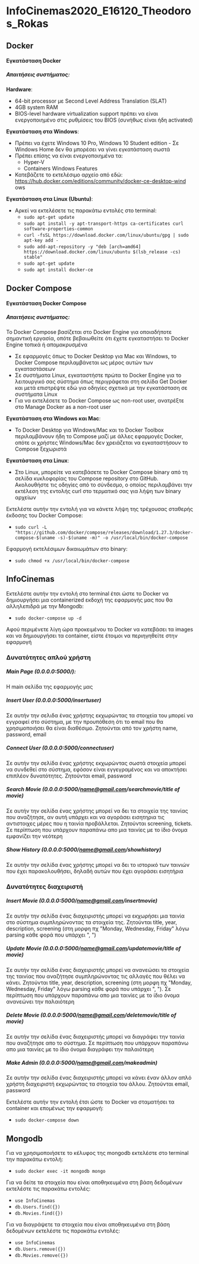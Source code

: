 # InfoCinemas2020_E16120_Theodoros_Rokas

## Docker 

#### Εγκατάσταση Docker 
##### Απαιτήσεις συστήματος: 
__Hardware__:
* 64-bit processor με Second Level Address Translation (SLAT)
* 4GB system RAM
* BIOS-level hardware virtualization support πρέπει να είναι ενεργοποιημένο στις ρυθμίσεις του BIOS (συνήθως είναι ήδη activated)

__Εγκατάσταση στα Windows__: 
* Πρέπει να έχετε Windows 10 Pro, Windows 10 Student edition - Σε Windows Home δεν θα μπορέσει να γίνει εγκατάσταση σωστά
* Πρέπει επίσης να είναι ενεργοποιημένα τα: 
  * Hyper-V 
  * Containers Windows Features
* Κατεβάζετε το εκτελέσιμο αρχείο από εδώ: https://hub.docker.com/editions/community/docker-ce-desktop-wind
ows

__Εγκατάσταση στα Linux (Ubuntu)__:
* Αρκεί να εκτελέσετε τις παρακάτω εντολές στο terminal: 
  * `sudo apt-get update`
  * `sudo apt install -y apt-transport-https ca-certificates curl software-properties-common`
  * `curl -fsSL https://download.docker.com/linux/ubuntu/gpg | sudo apt-key add -`
  * `sudo add-apt-repository -y "deb [arch=amd64] https://download.docker.com/linux/ubuntu $(lsb_release -cs) stable"`
  * `sudo apt-get update`
  * `sudo apt install docker-ce`
  
## Docker Compose
  
#### Εγκατάσταση Docker Compose
##### Απαιτήσεις συστήματος: 
Το Docker Compose βασίζεται στο Docker Engine για οποιαδήποτε σημαντική εργασία, οπότε βεβαιωθείτε ότι έχετε εγκαταστήσει το Docker Engine τοπικά ή απομακρυσμένα
* Σε εφαρμογές όπως το Docker Desktop για Mac και Windows, το Docker Compose περιλαμβάνεται ως μέρος αυτών των εγκαταστάσεων
* Σε συστήματα Linux, εγκαταστήστε πρώτα το Docker Engine για το λειτουργικό σας σύστημα όπως περιγράφεται στη σελίδα Get Docker και μετά επιστρέψτε εδώ για οδηγίες σχετικά με την εγκατάσταση σε συστήματα Linux
* Για να εκτελέσετε το Docker Compose ως non-root user, ανατρέξτε στο Manage Docker as a non-root user
  
__Εγκατάσταση στα Windows και Mac__:
* Το Docker Desktop για Windows/Mac και το Docker Toolbox περιλαμβάνουν ήδη το Compose μαζί με άλλες εφαρμογές Docker, οπότε οι χρήστες Windows/Mac δεν χρειάζεται να εγκαταστήσουν το Compose ξεχωριστά
  
__Εγκατάσταση στα Linux__:
* Στο Linux, μπορείτε να κατεβάσετε το Docker Compose binary από τη σελίδα κυκλοφορίας του Compose repository στο GitHub. Ακολουθήστε τις οδηγίες από το σύνδεσμο, ο οποίος περιλαμβάνει την εκτέλεση της εντολής curl στο τερματικό σας για λήψη των binary αρχείων

Εκτελέστε αυτήν την εντολή για να κάνετε λήψη της τρέχουσας σταθερής έκδοσης του Docker Compose:
* `sudo curl -L "https://github.com/docker/compose/releases/download/1.27.3/docker-compose-$(uname -s)-$(uname -m)" -o /usr/local/bin/docker-compose`

Εφαρμογή εκτελέσιμων δικαιωμάτων στο binary:    
* `sudo chmod +x /usr/local/bin/docker-compose`

## InfoCinemas
Εκτελέστε αυτήν την εντολή στο terminal έτσι ώστε το Docker να δημιουργήσει μια containerized εκδοχή της εφαρμογής μας που θα αλληλεπιδρά με την Mongodb:
* `sudo docker-compose up -d`
 
Αφού περιμένετε λίγη ώρα προκειμένου το Docker να κατεβάσει τα images και να δημιουργήσει τα container, είστε έτοιμοι να περιηγηθείτε στην εφαρμογή
### Δυνατότητες απλού χρήστη
##### Main Page (0.0.0.0:5000/):
Η main σελίδα της εφαρμογής μας
 
##### Insert User (0.0.0.0:5000/insertuser)
Σε αυτήν την σελιδα ένας χρήστης εκχωρώντας τα στοιχεία του μπορεί να εγγραφεί στο σύστημα, με την προυπόθεση ότι το email που θα χρησιμοποιήσει θα είναι διαθέσιμο. Ζητούνται από τον χρήστη name, password, email 
 
##### Connect User (0.0.0.0:5000/connectuser)
Σε αυτήν την σελίδα ένας χρήστης εκχωρώντας σωστά στοιχεία μπορεί να συνδεθεί στο σύστημα, εφόσον είναι εγγεγραμένος και να αποκτήσει επιπλέον δυνατότητες. Ζητούνται email, password
 
##### Search Movie (0.0.0.0:5000/name@gmail.com/searchmovie/title of movie)
Σε αυτήν την σελίδα ένας χρήστης μπορεί να δει τα στοιχεία της ταινίας που αναζήτησε, αν αυτή υπάρχει και να αγοράσει εισητηρια τις αντιστοιχες μέρες που η ταινία προβάλλεται. Ζητούνται screening, tickets. Σε περίπτωση που υπάρχουν παραπάνω απο μια ταινίες με το ίδιο όνομα εμφανίζει την νεότερη
 
##### Show History (0.0.0.0:5000/name@gmail.com/showhistory)
Σε αυτήν την σελίδα ένας χρήστης μπορεί να δει το ιστορικό των ταινιών που έχει παρακολουθήσει, δηλαδή αυτών που έχει αγοράσει εισητήρια
 
### Δυνατότητες διαχειριστή 
##### Insert Movie (0.0.0.0:5000/name@gmail.com/insertmovie)
Σε αυτήν την σελίδα ένας διαχειριστής μπορεί να εκχωρήσει μια ταινία στο σύστημα συμπληρώνοντας τα στοιχεία της. Ζητούνται title, year, description, screening (στη μορφη πχ "Monday, Wednesday, Friday" λόγω parsing κάθε φορά που υπάρχει ", ")
 
##### Update Movie (0.0.0.0:5000/name@gmail.com/updatemovie/title of movie)
Σε αυτήν την σελίδα ένας διαχειριστής μπορεί να ανανεώσει τα στοιχεία της ταινίας που αναζήτησε συμπληρώνοντας τις αλλαγές που θέλει να κάνει. Ζητούνται title, year, description, screening (στη μορφη πχ "Monday, Wednesday, Friday" λόγω parsing κάθε φορά που υπάρχει ", "). Σε περίπτωση που υπάρχουν παραπάνω απο μια ταινίες με το ίδιο όνομα ανανεώνει την παλαιότερη 
 
##### Delete Movie (0.0.0.0:5000/name@gmail.com/deletemovie/title of movie)
Σε αυτήν την σελίδα ένας διαχειριστής μπορεί να διαγράψει την ταινία που αναζήτησε απο το σύστημα. Σε περίπτωση που υπάρχουν παραπάνω απο μια ταινίες με το ίδιο όνομα διαγράφει την παλαιότερη 
 
##### Make Admin (0.0.0.0:5000/name@gmail.com/makeadmin)
Σε αυτήν την σελίδα ένας διαχειριστής μπορεί να κάνει έναν άλλον απλό χρήστη διαχειριστή εκχωρώντας τα στοιχεία του άλλου. Ζητούνται email, password

Εκτελέστε αυτήν την εντολή έτσι ώστε το Docker να σταματήσει τα container και επομένως την εφαρμογή: 
* `sudo docker-compose down`

## Mongodb
Για να χρησιμοποιήσετε το κέλυφος της mongodb εκτελέστε στο terminal την παρακάτω εντολή:
* `sudo docker exec -it mongodb mongo`

Για να δείτε τα στοιχεία που είναι αποθηκευμένα στη βάση δεδομένων εκτελέστε τις παρακάτω εντολές:
* `use InfoCinemas`
* `db.Users.find({})`
* `db.Movies.find({})`

Για να διαγράψετε τα στοιχεία που είναι αποθηκευμένα στη βάση δεδομένων εκτελέστε τις παρακάτω εντολές:
* `use InfoCinemas`
* `db.Users.remove({})`
* `db.Movies.remove({})`
